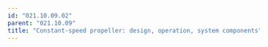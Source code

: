 ```yaml
---
id: "021.10.09.02"
parent: "021.10.09"
title: "Constant-speed propeller: design, operation, system components"
---
```

